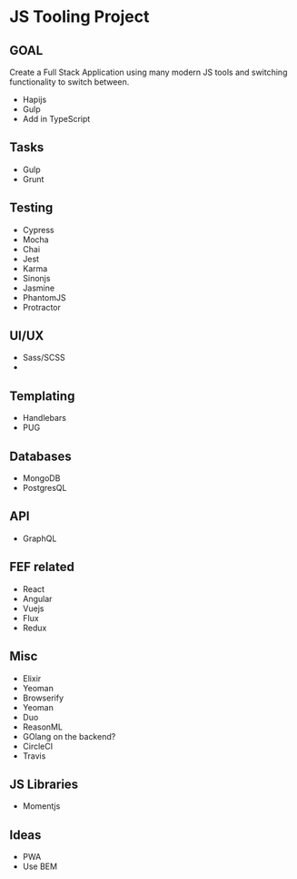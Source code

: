 # JS Tooling Project


## GOAL
Create a Full Stack Application using many modern JS tools and switching functionality to switch between.

* Hapijs
* Gulp
* Add in TypeScript

## Tasks
* Gulp
* Grunt

## Testing

* Cypress
* Mocha
* Chai
* Jest
* Karma
* Sinonjs
* Jasmine
* PhantomJS
* Protractor

## UI/UX
* Sass/SCSS
* 

## Templating
* Handlebars
* PUG

## Databases
* MongoDB
* PostgresQL

## API 
* GraphQL

## FEF related
* React
* Angular
* Vuejs
* Flux
* Redux

## Misc
* Elixir
* Yeoman
* Browserify
* Yeoman
* Duo
* ReasonML
* GOlang on the backend?
* CircleCI
* Travis

## JS Libraries
* Momentjs


## Ideas
* PWA 
* Use BEM